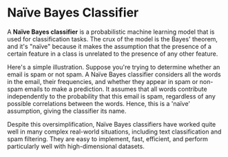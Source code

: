 Naïve Bayes Classifier
======================

A **Naïve Bayes classifier** is a probabilistic machine learning model that is used for classification tasks. The crux of the model is the Bayes' theorem, and it's "naïve" because it makes the assumption that the presence of a certain feature in a class is unrelated to the presence of any other feature.

Here's a simple illustration. Suppose you're trying to determine whether an email is spam or not spam. A Naïve Bayes classifier considers all the words in the email, their frequencies, and whether they appear in spam or non-spam emails to make a prediction. It assumes that all words contribute independently to the probability that this email is spam, regardless of any possible correlations between the words. Hence, this is a 'naïve' assumption, giving the classifier its name.

Despite this oversimplification, Naïve Bayes classifiers have worked quite well in many complex real-world situations, including text classification and spam filtering. They are easy to implement, fast, efficient, and perform particularly well with high-dimensional datasets.


